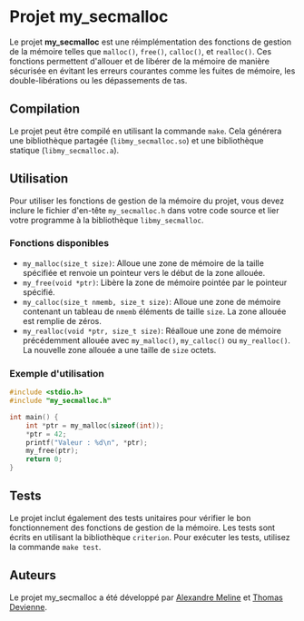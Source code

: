 # Projet my_secmalloc

Le projet **my_secmalloc** est une réimplémentation des fonctions de gestion de la mémoire telles que `malloc()`, `free()`, `calloc()`, et `realloc()`. Ces fonctions permettent d'allouer et de libérer de la mémoire de manière sécurisée en évitant les erreurs courantes comme les fuites de mémoire, les double-libérations ou les dépassements de tas.

## Compilation

Le projet peut être compilé en utilisant la commande `make`. Cela générera une bibliothèque partagée (`libmy_secmalloc.so`) et une bibliothèque statique (`libmy_secmalloc.a`).

## Utilisation

Pour utiliser les fonctions de gestion de la mémoire du projet, vous devez inclure le fichier d'en-tête `my_secmalloc.h` dans votre code source et lier votre programme à la bibliothèque `libmy_secmalloc`.

### Fonctions disponibles

- `my_malloc(size_t size)`: Alloue une zone de mémoire de la taille spécifiée et renvoie un pointeur vers le début de la zone allouée.
- `my_free(void *ptr)`: Libère la zone de mémoire pointée par le pointeur spécifié.
- `my_calloc(size_t nmemb, size_t size)`: Alloue une zone de mémoire contenant un tableau de `nmemb` éléments de taille `size`. La zone allouée est remplie de zéros.
- `my_realloc(void *ptr, size_t size)`: Réalloue une zone de mémoire précédemment allouée avec `my_malloc()`, `my_calloc()` ou `my_realloc()`. La nouvelle zone allouée a une taille de `size` octets.

### Exemple d'utilisation

```c
#include <stdio.h>
#include "my_secmalloc.h"

int main() {
    int *ptr = my_malloc(sizeof(int));
    *ptr = 42;
    printf("Valeur : %d\n", *ptr);
    my_free(ptr);
    return 0;
}
```

## Tests

Le projet inclut également des tests unitaires pour vérifier le bon fonctionnement des fonctions de gestion de la mémoire. Les tests sont écrits en utilisant la bibliothèque `criterion`. Pour exécuter les tests, utilisez la commande `make test`.

## Auteurs

Le projet my_secmalloc a été développé par [Alexandre Meline](https://www.linkedin.com/in/alexandre-m-020512234/) et [Thomas Devienne](https://www.linkedin.com/in/thomas-devienne/?originalSubdomain=fr).
